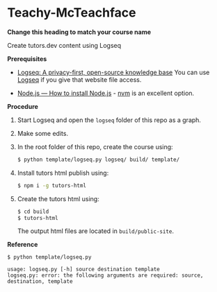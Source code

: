 # Teachy-McTeachface

**Change this heading to match your course name**

Create tutors.dev content using Logseq

**Prerequisites**

* [Logseq: A privacy-first, open-source knowledge base]( https://logseq.com/ ) 
You can use [Logseq]( https://demo.logseq.com/ ) if you give that website file access.

* [Node.js — How to install Node.js]( https://nodejs.org/en/learn/getting-started/how-to-install-nodejs ) - [nvm]( https://github.com/nvm-sh/nvm ) is an excellent option.

**Procedure**

1. Start Logseq and open the `logseq` folder of this repo as a graph.

2. Make some edits.

3. In the root folder of this repo, create the course using:
   ```bash
   $ python template/logseq.py logseq/ build/ template/
   ```
4. Install tutors html publish using:
   ```bash
   $ npm i -g tutors-html
   ```
5. Create the tutors html using:
   ```bash
   $ cd build
   $ tutors-html
   ```
   The output html files are located in `build/public-site`.



**Reference**

```
$ python template/logseq.py 

usage: logseq.py [-h] source destination template
logseq.py: error: the following arguments are required: source, destination, template
```

